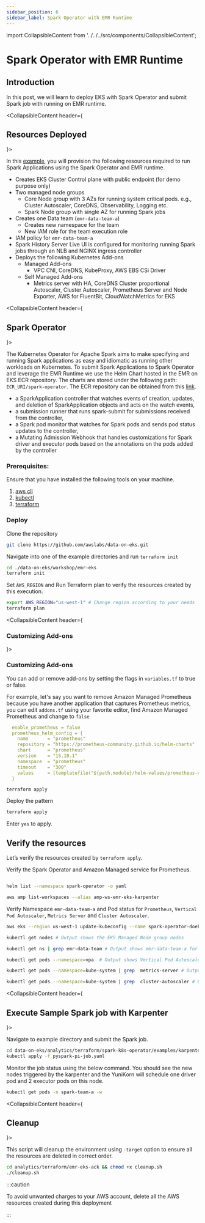 ```yaml
---
sidebar_position: 6
sidebar_label: Spark Operator with EMR Runtime
---
```

import CollapsibleContent from '../../../src/components/CollapsibleContent';

# Spark Operator with EMR Runtime

## Introduction
In this post, we will learn to deploy EKS with Spark Operator and submit Spark job with running on EMR runtime.

<CollapsibleContent header={<h2><span>Resources Deployed</span></h2>}>

In this [example](https://github.com/awslabs/data-on-eks/tree/main/workshop/examples), you will provision the following resources required to run Spark Applications using the Spark Operator and EMR runtime.

- Creates EKS Cluster Control plane with public endpoint (for demo purpose only)
- Two managed node groups
  - Core Node group with 3 AZs for running system critical pods. e.g., Cluster Autoscaler, CoreDNS, Observability, Logging etc.
  - Spark Node group with single AZ for running Spark jobs
- Creates one Data team (`emr-data-team-a`)
  - Creates new namespace for the team
  - New IAM role for the team execution role
- IAM policy for `emr-data-team-a`
- Spark History Server Live UI is configured for monitoring running Spark jobs through an NLB and NGINX ingress controller
- Deploys the following Kubernetes Add-ons
    - Managed Add-ons
        - VPC CNI, CoreDNS, KubeProxy, AWS EBS CSi Driver
    - Self Managed Add-ons
        - Metrics server with HA, CoreDNS Cluster proportional Autoscaler, Cluster Autoscaler, Prometheus Server and Node Exporter, AWS for FluentBit, CloudWatchMetrics for EKS

</CollapsibleContent>

<CollapsibleContent header={<h2><span>Spark Operator</span></h2>}>

The Kubernetes Operator for Apache Spark aims to make specifying and running Spark applications as easy and idiomatic as running other workloads on Kubernetes. To submit Spark Applications to Spark Operator and leverage the EMR Runtime we use the Helm Chart hosted in the EMR on EKS ECR repository. The charts are stored under the following path: `ECR_URI/spark-operator`. The ECR repository can be obtained from this [link](https://docs.aws.amazon.com/emr/latest/EMR-on-EKS-DevelopmentGuide/setting-up-emr-runtime.html).

* a SparkApplication controller that watches events of creation, updates, and deletion of SparkApplication objects and acts on the watch events,
* a submission runner that runs spark-submit for submissions received from the controller,
* a Spark pod monitor that watches for Spark pods and sends pod status updates to the controller,
* a Mutating Admission Webhook that handles customizations for Spark driver and executor pods based on the annotations on the pods added by the controller

</CollapsibleContent>

### Prerequisites:

Ensure that you have installed the following tools on your machine.

1. [aws cli](https://docs.aws.amazon.com/cli/latest/userguide/install-cliv2.html)
2. [kubectl](https://Kubernetes.io/docs/tasks/tools/)
3. [terraform](https://learn.hashicorp.com/tutorials/terraform/install-cli)

### Deploy

Clone the repository

```bash
git clone https://github.com/awslabs/data-on-eks.git
```

Navigate into one of the example directories and run `terraform init`

```bash
cd ./data-on-eks/workshop/emr-eks
terraform init
```

Set `AWS_REGION` and Run Terraform plan to verify the resources created by this execution.

```bash
export AWS_REGION="us-west-1" # Change region according to your needs
terraform plan
```
<CollapsibleContent header={<h3><span>Customizing Add-ons</span></h3>}>

### Customizing Add-ons

You can add or remove add-ons by setting the flags in `variables.tf` to true or false.

For example, let's say you want to remove Amazon Managed Prometheus because you have another application that captures Prometheus metrics, you can edit `addons.tf` using your favorite editor, find Amazon Managed Prometheus and change to `false`
```yaml
  enable_prometheus = false
  prometheus_helm_config = {
    name       = "prometheus"
    repository = "https://prometheus-community.github.io/helm-charts"
    chart      = "prometheus"
    version    = "15.10.1"
    namespace  = "prometheus"
    timeout    = "300"
    values     = [templatefile("${path.module}/helm-values/prometheus-values.yaml", {})]
  }
```

```
terraform apply
```

</CollapsibleContent>

Deploy the pattern

```bash
terraform apply
```

Enter `yes` to apply.

## Verify the resources

Let’s verify the resources created by `terraform apply`.

Verify the Spark Operator and Amazon Managed service for Prometheus.

```bash

helm list --namespace spark-operator -o yaml

aws amp list-workspaces --alias amp-ws-emr-eks-karpenter

```

Verify Namespace `emr-data-team-a` and Pod status for `Prometheus`, `Vertical Pod Autoscaler`, `Metrics Server` and `Cluster Autoscaler`.

```bash
aws eks --region us-west-1 update-kubeconfig --name spark-operator-doeks # Creates k8s config file to authenticate with EKS Cluster

kubectl get nodes # Output shows the EKS Managed Node group nodes

kubectl get ns | grep emr-data-team # Output shows emr-data-team-a for data team

kubectl get pods --namespace=vpa  # Output shows Vertical Pod Autoscaler pods

kubectl get pods --namespace=kube-system | grep  metrics-server # Output shows Metric Server pod

kubectl get pods --namespace=kube-system | grep  cluster-autoscaler # Output shows Cluster Autoscaler pod
```

<CollapsibleContent header={<h2><span>Execute Sample Spark job with Karpenter</span></h2>}>

Navigate to example directory and submit the Spark job.

```bash
cd data-on-eks/analytics/terraform/spark-k8s-operator/examples/karpenter
kubectl apply -f pyspark-pi-job.yaml
```

Monitor the job status using the below command.
You should see the new nodes triggered by the karpenter and the YuniKorn will schedule one driver pod and 2 executor pods on this node.

```bash
kubectl get pods -n spark-team-a -w
```
</CollapsibleContent>

<CollapsibleContent header={<h2><span>Cleanup</span></h2>}>

This script will cleanup the environment using `-target` option to ensure all the resources are deleted in correct order.

```bash
cd analytics/terraform/emr-eks-ack && chmod +x cleanup.sh
./cleanup.sh
```
</CollapsibleContent>

:::caution

To avoid unwanted charges to your AWS account, delete all the AWS resources created during this deployment

:::
